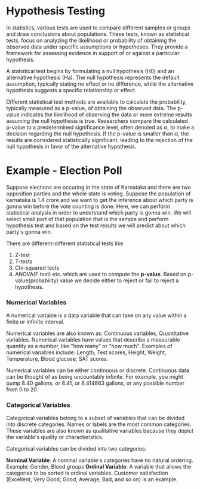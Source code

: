 # Hypothesis Testing
In statistics, various tests are used to compare different samples or groups and draw conclusions about populations. These tests, known as statistical tests, focus on analyzing the likelihood or probability of obtaining the observed data under specific assumptions or hypotheses. They provide a framework for assessing evidence in support of or against a particular hypothesis.

A statistical test begins by formulating a null hypothesis (H0) and an alternative hypothesis (Ha). The null hypothesis represents the default assumption, typically stating no effect or no difference, while the alternative hypothesis suggests a specific relationship or effect.

Different statistical test methods are available to calculate the probability, typically measured as a p-value, of obtaining the observed data. The p-value indicates the likelihood of observing the data or more extreme results assuming the null hypothesis is true. Researchers compare the calculated p-value to a predetermined significance level, often denoted as α, to make a decision regarding the null hypothesis. If the p-value is smaller than α, the results are considered statistically significant, leading to the rejection of the null hypothesis in favor of the alternative hypothesis.

# Example - Election Poll

Suppose elections are occuring in the state of Karnataka and there are two opposition parties and the whole state is voting. Suppose the population of karnataka is 1.4 crore and we want to get the inference about which party is gonna win before the vote counting is done. Here, we can perform statistical analysis in order to understand which party is gonna win.
We will select small part of that population that is the sample and perform hypothesis test and based on the test results we will predict about which party's gonna win.

There are different-different statistical tests like 
1. Z-test
2. T-tests
3. Chi-squared tests
4. ANOVA(F test) etc.
which are used to compute the **p-value**. Based on p-value(probability) value we decide either to reject or fail to reject a hypothesis.

### Numerical Variables
A numerical variable is a data variable that can take on any value within a finite or infinite interval. 

Numerical variables are also known as: Continuous variables, Quantitative variables.
Numerical variables have values that describe a measurable quantity as a number, like "how many" or "how much". 
Examples of numerical variables include: 
Length, Test scores, Height, Weight, Temperature, Blood glucose, SAT scores. 

Numerical variables can be either continuous or discrete. Continuous data can be thought of as being uncountably infinite. For example, you might pump 8.40 gallons, or 8.41, or 8.414863 gallons, or any possible number from 0 to 20. 

### Categorical Variables
Categorical variables belong to a subset of variables that can be divided into discrete categories. Names or labels are the most common categories. These variables are also known as qualitative variables because they depict the variable's quality or characteristics.

Categorical variables can be divided into two categories:

**Nominal Variable**: A nominal variable's categories have no natural ordering. Example: Gender, Blood groups
**Ordinal Variable**: A variable that allows the categories to be sorted is ordinal variables. Customer satisfaction (Excellent, Very Good, Good, Average, Bad, and so on) is an example.
